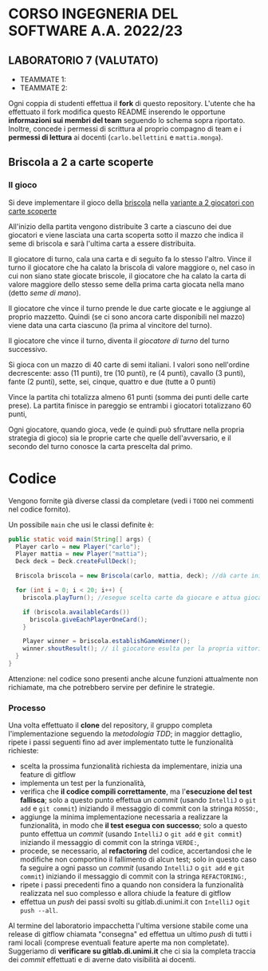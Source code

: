 # CORSO INGEGNERIA DEL SOFTWARE A.A. 2022/23

## LABORATORIO 7 (VALUTATO)

* TEAMMATE 1: <Cognome> <Nome> <matricola>
* TEAMMATE 2: <Cognome> <Nome> <matricola>

Ogni coppia di studenti effettua il **fork** di questo repository.
L'utente che ha effettuato il fork modifica questo README inserendo le opportune **informazioni sui
membri del team** seguendo lo schema sopra riportato.
Inoltre, concede i permessi di scrittura al proprio compagno di team e i **permessi di lettura** ai
docenti (`carlo.bellettini` e `mattia.monga`).

## Briscola a 2 a carte scoperte

### Il gioco

Si deve implementare il gioco della [briscola](https://it.wikipedia.org/wiki/Briscola) nella [variante a 2 giocatori con carte scoperte](https://it.wikipedia.org/wiki/Varianti_della_briscola#Briscola_scoperta) 

All'inizio della partita vengono distribuite 3 carte a ciascuno dei due giocatori 
e viene lasciata una carta scoperta sotto il mazzo che indica il seme di briscola e sarà l'ultima carta a essere distribuita.

Il giocatore di turno, cala una carta e di seguito fa lo stesso l'altro.
Vince il turno il giocatore che ha calato la briscola di valore maggiore o, nel caso in cui non siano state giocate briscole,
il giocatore che ha calato la carta di valore maggiore dello stesso seme della prima carta giocata nella mano (detto *seme di mano*).

Il giocatore che vince il turno prende le due carte giocate e 
le aggiunge al proprio mazzetto. 
Quindi (se ci sono ancora carte disponibili nel mazzo) 
viene data una carta ciascuno (la prima al vincitore del turno).

Il giocatore che vince il turno, diventa il *giocatore di turno* del turno successivo.

Si gioca con un mazzo di 40 carte di semi italiani. 
I valori sono nell'ordine decrescente: 
asso (11 punti), tre (10 punti), re (4 punti), cavallo (3 punti), fante (2 punti), sette, sei, cinque, quattro e due (tutte a 0 punti)

Vince la partita chi totalizza almeno 61 punti (somma dei punti delle carte prese). La partita finisce in pareggio se entrambi i giocatori totalizzano 60 punti,

Ogni giocatore, quando gioca, vede (e quindi può sfruttare nella propria strategia di gioco) sia le proprie carte che quelle dell'avversario, e il secondo del turno conosce la carta prescelta dal primo.


# Codice

Vengono fornite già diverse classi da completare (vedi i `TODO` nei commenti nel codice fornito).

Un possibile `main` che usi le classi definite è:

```java
public static void main(String[] args) {
  Player carlo = new Player("carlo");
  Player mattia = new Player("mattia");
  Deck deck = Deck.createFullDeck();

  Briscola briscola = new Briscola(carlo, mattia, deck); //dà carte iniziali e estrae briscola

  for (int i = 0; i < 20; i++) {
    briscola.playTurn(); //esegue scelta carte da giocare e attua giocata

    if (briscola.availableCards())
      briscola.giveEachPlayerOneCard();
    }

    Player winner = briscola.establishGameWinner();
    winner.shoutResult(); // il giocatore esulta per la propria vittoria, ma attenzione ai pareggi
  }
}
```

Attenzione: nel codice sono presenti anche alcune funzioni attualmente non richiamate,
ma che potrebbero servire per definire le strategie.

### Processo

Una volta effettuato il **clone** del repository, il gruppo completa l'implementazione seguendo la *metodologia TDD*; 
in maggior dettaglio, ripete i passi seguenti fino ad aver implementato tutte le funzionalità richieste:

* scelta la prossima funzionalità richiesta da implementare, inizia una feature di gitflow
* implementa un test per la funzionalità,
* verifica che **il codice compili correttamente**, ma l'**esecuzione del test fallisca**; solo a questo punto effettua un *commit*
  (usando `IntelliJ` o `git add` e `git commit`) iniziando il messaggio di commit con la stringa `ROSSO:`,
* aggiunge la minima implementazione necessaria a realizzare la funzionalità, in modo che **il test esegua con successo**; solo a questo punto
  effettua un *commit* (usando `IntelliJ` o `git add` e `git commit`) iniziando il messaggio di commit con la stringa `VERDE:`,
* procede, se necessario, al **refactoring** del codice, accertandosi che le modifiche non
  comportino il fallimento di alcun test; solo in questo caso fa seguire a ogni
  passo un *commit* (usando `IntelliJ` o `git add` e `git commit`)
  iniziando il messaggio di commit con la stringa `REFACTORING:`,
* ripete i passi precedenti fino a quando non considera la funzionalità realizzata nel suo complesso e allora chiude la feature di gitflow
* effettua un *push* dei passi svolti su gitlab.di.unimi.it con `IntelliJ` o`git push --all`.

Al termine del laboratorio impacchetta l'ultima versione stabile come una release di gitflow chiamata "consegna" ed effettua un ultimo *push* di tutti i rami locali (comprese eventuali feature aperte ma non completate).
Suggeriamo di **verificare su gitlab.di.unimi.it** che ci sia la completa traccia dei *commit* effettuati e di averne dato visibilità ai docenti. 

